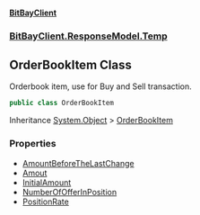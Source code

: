 #### [BitBayClient](./index.md 'index')
### [BitBayClient.ResponseModel.Temp](./BitBayClient-ResponseModel-Temp.md 'BitBayClient.ResponseModel.Temp')
## OrderBookItem Class
Orderbook item, use for Buy and Sell transaction.  
```csharp
public class OrderBookItem
```
Inheritance [System.Object](https://docs.microsoft.com/en-us/dotnet/api/System.Object 'System.Object') &gt; [OrderBookItem](./BitBayClient-ResponseModel-Temp-OrderBookItem.md 'BitBayClient.ResponseModel.Temp.OrderBookItem')  
### Properties
- [AmountBeforeTheLastChange](./BitBayClient-ResponseModel-Temp-OrderBookItem-AmountBeforeTheLastChange.md 'BitBayClient.ResponseModel.Temp.OrderBookItem.AmountBeforeTheLastChange')
- [Amout](./BitBayClient-ResponseModel-Temp-OrderBookItem-Amout.md 'BitBayClient.ResponseModel.Temp.OrderBookItem.Amout')
- [InitialAmount](./BitBayClient-ResponseModel-Temp-OrderBookItem-InitialAmount.md 'BitBayClient.ResponseModel.Temp.OrderBookItem.InitialAmount')
- [NumberOfOfferInPosition](./BitBayClient-ResponseModel-Temp-OrderBookItem-NumberOfOfferInPosition.md 'BitBayClient.ResponseModel.Temp.OrderBookItem.NumberOfOfferInPosition')
- [PositionRate](./BitBayClient-ResponseModel-Temp-OrderBookItem-PositionRate.md 'BitBayClient.ResponseModel.Temp.OrderBookItem.PositionRate')
